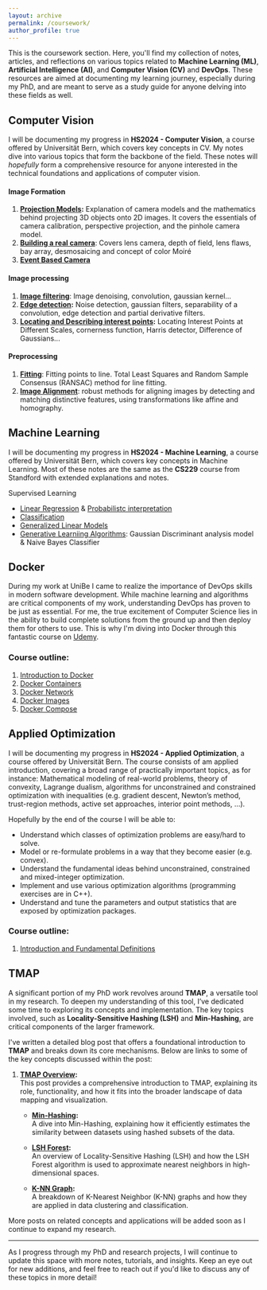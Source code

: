 ```yaml
---
layout: archive  
permalink: /coursework/  
author_profile: true  
---
```


This is the coursework section. Here, you'll find my collection of notes, articles, and reflections on various topics related to **Machine Learning (ML)**, **Artificial Intelligence (AI)**, and **Computer Vision (CV)** and **DevOps**. These resources are aimed at documenting my learning journey, especially during my PhD, and are meant to serve as a study guide for anyone delving into these fields as well. 

## Computer Vision
I will be documenting my progress in **HS2024 - Computer Vision**, a course offered by Universität Bern, which covers key concepts in CV. My notes dive into various topics that form the backbone of the field. These notes will _hopefully_ form a comprehensive resource for anyone interested in the technical foundations and applications of computer vision.
#### Image Formation
1. **[Projection Models](https://afloresep.github.io/computer-vision/Projection-Models/):**  Explanation of camera models and the mathematics behind projecting 3D objects onto 2D images. It covers the essentials of camera calibration, perspective projection, and the pinhole camera model.
2. **[Building a real camera](https://afloresep.github.io/computer-vision/building-cameras/)**: Covers lens camera, depth of field, lens flaws, bay array, desmosaicing and concept of color Moiré
3. **[Event Based Camera](https://afloresep.github.io/computer-vision/event-based-camera)**

#### Image processing
1. **[Image filtering](https://afloresep.github.io/computer-vision/image-filtering/)**: Image denoising, convolution, gaussian kernel...
2. **[Edge detection](https://afloresep.github.io/computer-vision/edge-detection/):** Noise detection, gaussian filters, separability of a convolution, edge detection and partial derivative filters.
3. **[Locating and Describing interest points](https://afloresep.github.io/computer-vision/interest-points/):** Locating Interest Points at Different Scales, cornerness function, Harris detector, Difference of Gaussians...

#### Preprocessing
1. **[Fitting](https://afloresep.github.io/computer-vision/fitting/)**: Fitting points to line. Total Least Squares and Random Sample Consensus (RANSAC) method for line fitting. 
2. **[Image Alignment](https://afloresep.github.io/computer-vision/image-alignment/)**: robust methods for aligning images by detecting and matching distinctive features, using transformations like affine and homography. 


## Machine Learning
I will be documenting my progress in **HS2024 - Machine Learning**, a course offered by Universität Bern, which covers key concepts in Machine Learning. Most of these notes are the same as the **CS229** course from Standford with extended explanations and notes. 

Supervised Learning
- [Linear Regression](https://afloresep.github.io/machine-learning/linear-regression) & [Probabilistc interpretation](https://afloresep.github.io/machine-learning/probabilistic-interpretation/)
- [Classification](https://afloresep.github.io/machine-learning/classification)
- [Generalized Linear Models](https://afloresep.github.io/machine-learning/generalized-linear-models)
- [Generative Learniing Algorithms](https://afloresep.github.io/machine-learning/generative-learning-algorithms/): Gaussian Discriminant analysis model & Naive Bayes Classifier


## Docker

During my work at UniBe I came to realize the importance of DevOps skills in modern software development. While machine learning and algorithms are critical components of my work, understanding DevOps has proven to be just as essential. For me, the true excitement of Computer Science lies in the ability to build complete solutions from the ground up and then deploy them for others to use. This is why I'm diving into Docker through this fantastic course on [Udemy](https://www.udemy.com/course/docker-mastery/?couponCode=KEEPLEARNING).

### Course outline: 
1. [Introduction to Docker](https://afloresep.github.io/docker/docker-introduction/)
2. [Docker Containers](https://afloresep.github.io/docker/docker-containers/)
3. [Docker Network](https://afloresep.github.io/docker/docker-network/)
4. [Docker Images](https://afloresep.github.io/docker/docker-images/)
5. [Docker Compose](https://afloresep.github.io/docker/docker-compose/)


## Applied Optimization
I will be documenting my progress in **HS2024 - Applied Optimization**, a course offered by Universität Bern.
The course consists of am applied introduction, covering a broad range of practically important topics, as for instance: Mathematical modeling of real-world problems, theory of convexity, Lagrange dualism, algorithms for unconstrained and constrained optimization with inequalities (e.g. gradient descent, Newton’s method, trust-region methods, active set approaches, interior point methods, …).

Hopefully by the end of the course I will be able to: 
- Understand which classes of optimization problems are easy/hard to solve.
- Model or re-formulate problems in a way that they become easier (e.g. convex).
- Understand the fundamental ideas behind unconstrained, constrained and mixed-integer optimization.
- Implement and use various optimization algorithms (programming exercises are in C++).
- Understand and tune the parameters and output statistics that are exposed by optimization packages.

### Course outline: 
1. [Introduction and Fundamental Definitions](https://afloresep.github.io/applied-optimization/fundamental-definitions)

## TMAP
A significant portion of my PhD work revolves around **TMAP**, a versatile tool in my research. To deepen my understanding of this tool, I’ve dedicated some time to exploring its concepts and implementation. The key topics involved, such as **Locality-Sensitive Hashing (LSH)** and **Min-Hashing**, are critical components of the larger framework.

I've written a detailed blog post that offers a foundational introduction to **TMAP** and breaks down its core mechanisms. Below are links to some of the key concepts discussed within the post:

1. **[TMAP Overview](https://afloresep.github.io/TMAP/):**  
   This post provides a comprehensive introduction to TMAP, explaining its role, functionality, and how it fits into the broader landscape of data mapping and visualization.

   - **[Min-Hashing](https://afloresep.github.io/posts/2024/09/MinHashing/):**  
     A dive into Min-Hashing, explaining how it efficiently estimates the similarity between datasets using hashed subsets of the data.
     
   - **[LSH Forest](https://afloresep.github.io/posts/2024/09/LSH-Forest/):**  
     An overview of Locality-Sensitive Hashing (LSH) and how the LSH Forest algorithm is used to approximate nearest neighbors in high-dimensional spaces.
     
   - **[K-NN Graph](https://afloresep.github.io/posts/2024/09/knn-graph/):**  
     A breakdown of K-Nearest Neighbor (K-NN) graphs and how they are applied in data clustering and classification.

More posts on related concepts and applications will be added soon as I continue to expand my research.

---

As I progress through my PhD and research projects, I will continue to update this space with more notes, tutorials, and insights. Keep an eye out for new additions, and feel free to reach out if you'd like to discuss any of these topics in more detail!

